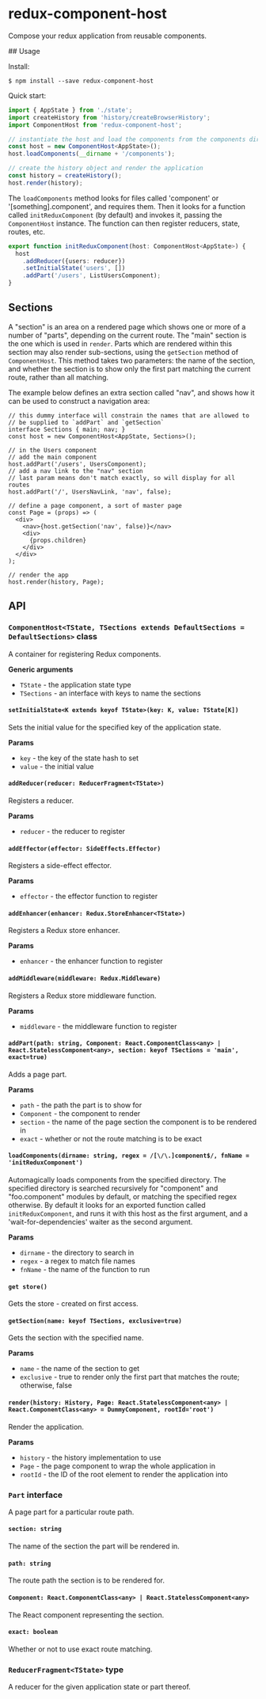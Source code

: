 # redux-component-host

Compose your redux application from reusable components.

## Usage

Install:

```
$ npm install --save redux-component-host
```

Quick start:

```ts
import { AppState } from './state';
import createHistory from 'history/createBrowserHistory';
import ComponentHost from 'redux-component-host';

// instantiate the host and load the components from the components dir
const host = new ComponentHost<AppState>();
host.loadComponents(__dirname + '/components');

// create the history object and render the application
const history = createHistory();
host.render(history);
```

The `loadComponents` method looks for files called 'component' or '[something].component', and requires them.  Then it looks for a function called `initReduxComponent` (by default) and invokes it, passing the `ComponentHost` instance.  The function can then register reducers, state, routes, etc.

```ts
export function initReduxComponent(host: ComponentHost<AppState>) {
  host
    .addReducer({users: reducer})
    .setInitialState('users', [])
    .addPart('/users', ListUsersComponent);
}
```

## Sections

A "section" is an area on a rendered page which shows one or more of a number of "parts", depending on the current route.  The "main" section is the one which is used in `render`.  Parts which are rendered within this section may also render sub-sections, using the `getSection` method of `ComponentHost`.  This method takes two parameters: the name of the section, and whether the section is to show only the first part matching the current route, rather than all matching.

The example below defines an extra section called "nav", and shows how it can be used to construct a navigation area:

```tsx
// this dummy interface will constrain the names that are allowed to
// be supplied to `addPart` and `getSection`
interface Sections { main; nav; }
const host = new ComponentHost<AppState, Sections>();

// in the Users component
// add the main component
host.addPart('/users', UsersComponent);
// add a nav link to the "nav" section
// last param means don't match exactly, so will display for all routes
host.addPart('/', UsersNavLink, 'nav', false);

// define a page component, a sort of master page
const Page = (props) => (
  <div>
    <nav>{host.getSection('nav', false)}</nav>
    <div>
      {props.children}
    </div>
  </div>
);

// render the app
host.render(history, Page);
```

## API

### `ComponentHost<TState, TSections extends DefaultSections = DefaultSections>` class

A container for registering Redux components.

**Generic arguments**

- `TState` - the application state type
- `TSections` - an interface with keys to name the sections

#### `setInitialState<K extends keyof TState>(key: K, value: TState[K])`

Sets the initial value for the specified key of the application state.

**Params**

- `key` - the key of the state hash to set
- `value` - the initial value

#### `addReducer(reducer: ReducerFragment<TState>)`

Registers a reducer.

**Params**

- `reducer` - the reducer to register

#### `addEffector(effector: SideEffects.Effector)`

Registers a side-effect effector.

**Params**

- `effector` - the effector function to register


#### `addEnhancer(enhancer: Redux.StoreEnhancer<TState>)`

Registers a Redux store enhancer.

**Params**

- `enhancer` - the enhancer function to register


#### `addMiddleware(middleware: Redux.Middleware)`

Registers a Redux store middleware function.

**Params**

- `middleware` - the middleware function to register


#### `addPart(path: string, Component: React.ComponentClass<any> | React.StatelessComponent<any>, section: keyof TSections = 'main', exact=true)`

Adds a page part.

**Params**

* `path` - the path the part is to show for
* `Component` - the component to render
* `section` - the name of the page section the component is to be rendered in
* `exact` - whether or not the route matching is to be exact

#### `loadComponents(dirname: string, regex = /[\/\.]component$/, fnName = 'initReduxComponent')`

Automagically loads components from the specified directory.  The specified directory is searched recursively for "component" and "foo.component" modules by default, or matching the specified regex otherwise.  By default it looks for an exported function called `initReduxComponent`, and runs it with this host as the first argument, and a 'wait-for-dependencies' waiter as the second argument.

**Params**

* `dirname` - the directory to search in
* `regex` - a regex to match file names
* `fnName` - the name of the function to run

#### `get store()`

Gets the store - created on first access.

#### `getSection(name: keyof TSections, exclusive=true)`

Gets the section with the specified name.

**Params**

* `name` - the name of the section to get
* `exclusive` - true to render only the first part that matches the route; otherwise, false


#### `render(history: History, Page: React.StatelessComponent<any> | React.ComponentClass<any> = DummyComponent, rootId='root')`

Render the application.

**Params**

* `history` - the history implementation to use
* `Page` - the page component to wrap the whole application in
* `rootId` - the ID of the root element to render the application into


### `Part` interface

A page part for a particular route path.

#### `section: string`

The name of the section the part will be rendered in.

#### `path: string`

The route path the section is to be rendered for.

#### `Component: React.ComponentClass<any> | React.StatelessComponent<any>`

The React component representing the section.

#### `exact: boolean`

Whether or not to use exact route matching.


### `ReducerFragment<TState>` type

A reducer for the given application state or part thereof.
